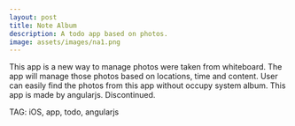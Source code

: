 ```yaml
---
layout: post
title: Note Album
description: A todo app based on photos.
image: assets/images/na1.png
---
```


This app is a new way to manage photos were taken from whiteboard. The app will manage those photos based on locations, time and content. User can easily find the photos from this app without occupy system album.
This app is made by angularjs. Discontinued.


TAG: iOS, app, todo, angularjs
